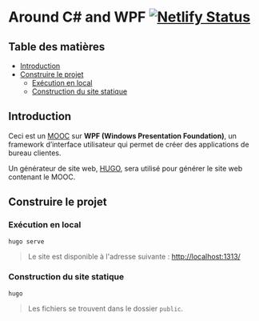 Around C# and WPF [![Netlify Status](https://api.netlify.com/api/v1/badges/0ddc6fed-bc69-4db4-a027-e873fc711646/deploy-status)](https://app.netlify.com/sites/pimo-wpf/deploys)<!-- omit in toc --> 
=================

## Table des matières <!-- omit in toc --> 
- [Introduction](#introduction)
- [Construire le projet](#construire-le-projet)
  - [Exécution en local](#ex%c3%a9cution-en-local)
  - [Construction du site statique](#construction-du-site-statique)


## Introduction

Ceci est un [MOOC](https://fr.wikipedia.org/wiki/Massive_Open_Online_Course) sur **WPF (Windows Presentation Foundation)**, un framework d’interface utilisateur qui permet de créer des applications de bureau clientes.

Un générateur de site web, [HUGO](https://gohugo.io/), sera utilisé pour générer le site web contenant le MOOC.

## Construire le projet

### Exécution en local

```
hugo serve
```

> Le site est disponible à l'adresse suivante : [http://localhost:1313/](http://localhost:1313/)

### Construction du site statique

```
hugo
```

> Les fichiers se trouvent dans le dossier `public`.